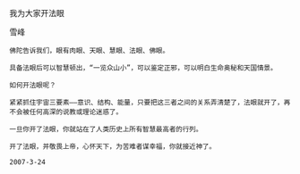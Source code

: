 我为大家开法眼

雪峰


    佛陀告诉我们，眼有肉眼、天眼、慧眼、法眼、佛眼。

    具备法眼后可以智慧顿出，“一览众山小”，可以鉴定正邪，可以明白生命奥秘和天国情景。

    如何开法眼呢？

    紧紧抓住宇宙三要素——意识、结构、能量，只要把这三者之间的关系弄清楚了，法眼就开了，再不会被任何高深的说教或理论迷惑了。

    一旦你开了法眼，你就站在了人类历史上所有智慧最高者的行列。

    开了法眼，并敬畏上帝，心怀天下，为苦难者谋幸福，你就接近神了。

    2007-3-24



